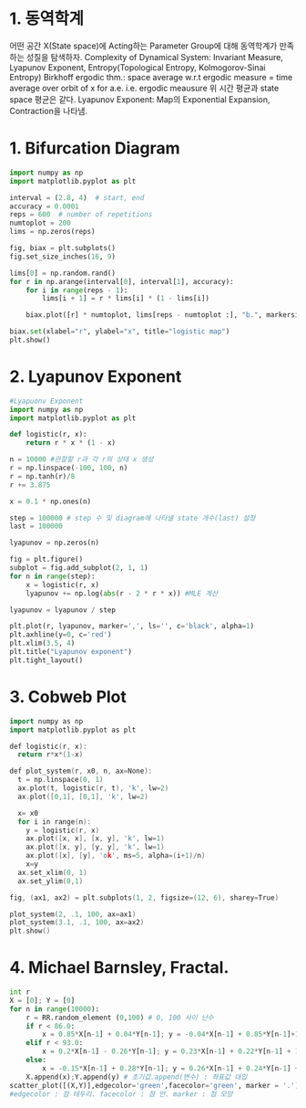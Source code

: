 # 1. 동역학계
어떤 공간 X(State space)에 Acting하는 Parameter Group에 대해 동역학계가 만족하는 성질을 탐색하자.
Complexity of Dynamical System: Invariant Measure, Lyapunov Exponent, Entropy(Topological Entropy, Kolmogorov-Sinai Entropy)
Birkhoff ergodic thm.: space average w.r.t ergodic measure = time average over orbit of x for a.e.
i.e. ergodic meausure 위 시간 평균과 state space 평균은 같다.
Lyapunov Exponent: Map의 Exponential Expansion, Contraction을 나타냄. 

# 1. Bifurcation Diagram
```python
import numpy as np
import matplotlib.pyplot as plt

interval = (2.8, 4)  # start, end
accuracy = 0.0001
reps = 600  # number of repetitions
numtoplot = 200
lims = np.zeros(reps)

fig, biax = plt.subplots()
fig.set_size_inches(16, 9)

lims[0] = np.random.rand()
for r in np.arange(interval[0], interval[1], accuracy):
    for i in range(reps - 1):
        lims[i + 1] = r * lims[i] * (1 - lims[i])

    biax.plot([r] * numtoplot, lims[reps - numtoplot :], "b.", markersize=0.02)

biax.set(xlabel="r", ylabel="x", title="logistic map")
plt.show()
```

# 2. Lyapunov Exponent
```python
#Lyapuonv Exponent
import numpy as np
import matplotlib.pyplot as plt

def logistic(r, x):
    return r * x * (1 - x)

n = 10000 #관찰할 r과 각 r의 상태 x 생성
r = np.linspace(-100, 100, n)
r = np.tanh(r)/8
r += 3.875

x = 0.1 * np.ones(n)

step = 100000 # step 수 및 diagram에 나타낼 state 개수(last) 설정
last = 100000

lyapunov = np.zeros(n)

fig = plt.figure()
subplot = fig.add_subplot(2, 1, 1)
for n in range(step):
    x = logistic(r, x)
    lyapunov += np.log(abs(r - 2 * r * x)) #MLE 계산

lyapunov = lyapunov / step

plt.plot(r, lyapunov, marker=',', ls='', c='black', alpha=1)
plt.axhline(y=0, c='red')
plt.xlim(3.5, 4)
plt.title("Lyapunov exponent")
plt.tight_layout()
```

# 3. Cobweb Plot
```cpp
import numpy as np
import matplotlib.pyplot as plt

def logistic(r, x):
  return r*x*(1-x)

def plot_system(r, x0, n, ax=None):
  t = np.linspace(0, 1)
  ax.plot(t, logistic(r, t), 'k', lw=2)
  ax.plot([0,1], [0,1], 'k', lw=2)

  x= x0
  for i in range(n):
    y = logistic(r, x)
    ax.plot([x, x], [x, y], 'k', lw=1)
    ax.plot([x, y], [y, y], 'k', lw=1)
    ax.plot([x], [y], 'ok', ms=5, alpha=(i+1)/n)
    x=y
  ax.set_xlim(0, 1)
  ax.set_ylim(0,1)

fig, (ax1, ax2) = plt.subplots(1, 2, figsize=(12, 6), sharey=True)

plot_system(2, .1, 100, ax=ax1)
plot_system(3.1, .1, 100, ax=ax2)
plt.show()
```
# 4. Michael Barnsley, Fractal.
```py
int r
X = [0]; Y = [0] 
for n in range(10000): 
    r = RR.random_element (0,100) # 0, 100 사이 난수
    if r < 86.0: 
        x = 0.85*X[n-1] + 0.04*Y[n-1]; y = -0.04*X[n-1] + 0.85*Y[n-1]+1.6
    elif r < 93.0: 
        x = 0.2*X[n-1] - 0.26*Y[n-1]; y = 0.23*X[n-1] + 0.22*Y[n-1] + 1.6
    else: 
        x = -0.15*X[n-1] + 0.28*Y[n-1]; y = 0.26*X[n-1] + 0.24*Y[n-1] + 0.44
    X.append(x);Y.append(y) # 초기값.append(변수) : 좌표값 대입
scatter_plot([(X,Y)],edgecolor='green',facecolor='green', marker = '.') 
#edgecolor : 점 테두리. facecolor : 점 안. marker : 점 모양
```
